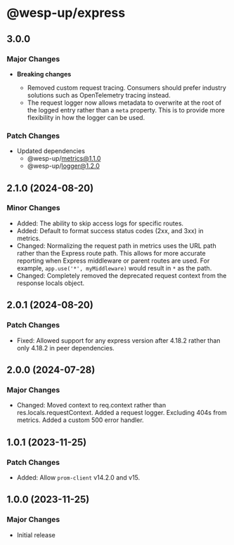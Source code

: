 # @wesp-up/express

## 3.0.0

### Major Changes

- **Breaking changes**

  - Removed custom request tracing. Consumers should prefer industry solutions such as OpenTelemetry tracing instead.
  - The request logger now allows metadata to overwrite at the root of the logged entry rather than a `meta` property. This is to provide more flexibility in how the logger can be used.

### Patch Changes

- Updated dependencies
  - @wesp-up/metrics@1.1.0
  - @wesp-up/logger@1.2.0

## 2.1.0 (2024-08-20)

### Minor Changes

- Added: The ability to skip access logs for specific routes.
- Added: Default to format success status codes (2xx, and 3xx) in metrics.
- Changed: Normalizing the request path in metrics uses the URL path rather than the Express route path. This allows for more accurate reporting when Express middleware or parent routes are used. For example, `app.use('*', myMiddleware)` would result in `*` as the path.
- Changed: Completely removed the deprecated request context from the response locals object.

## 2.0.1 (2024-08-20)

### Patch Changes

- Fixed: Allowed support for any express version after 4.18.2 rather than only 4.18.2 in peer dependencies.

## 2.0.0 (2024-07-28)

### Major Changes

- Changed: Moved context to req.context rather than res.locals.requestContext. Added a request logger. Excluding 404s from metrics. Added a custom 500 error handler.

## 1.0.1 (2023-11-25)

### Patch Changes

- Added: Allow `prom-client` v14.2.0 and v15.

## 1.0.0 (2023-11-25)

### Major Changes

- Initial release
